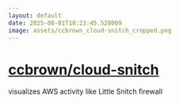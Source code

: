 ```yaml
---
layout: default
date: 2025-08-01T18:23:45.528009
image: assets/ccbrown_cloud-snitch_cropped.png
---
```


# [ccbrown/cloud-snitch](https://github.com/ccbrown/cloud-snitch)

visualizes AWS activity like Little Snitch firewall
